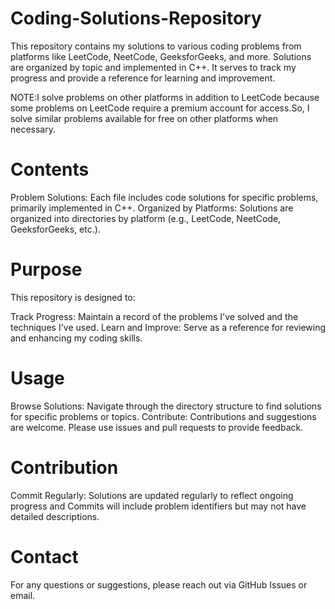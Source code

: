 # Coding-Solutions-Repository
This repository contains my solutions to various coding problems from platforms like LeetCode, NeetCode, GeeksforGeeks, and more. Solutions are organized by topic and implemented in C++. It serves to track my progress and provide a reference for learning and improvement.

NOTE:I solve problems on other platforms in addition to LeetCode because some problems on LeetCode require a premium account for access.So, I solve similar problems available for free on other platforms when necessary.


# Contents

Problem Solutions: Each file includes code solutions for specific problems, primarily implemented in C++.
Organized by Platforms: Solutions are organized into directories by platform (e.g., LeetCode, NeetCode, GeeksforGeeks, etc.).
# Purpose
This repository is designed to:

Track Progress: Maintain a record of the problems I've solved and the techniques I've used.
Learn and Improve: Serve as a reference for reviewing and enhancing my coding skills.
# Usage

Browse Solutions: Navigate through the directory structure to find solutions for specific problems or topics.
Contribute: Contributions and suggestions are welcome. Please use issues and pull requests to provide feedback.
# Contribution

Commit Regularly: Solutions are updated regularly to reflect ongoing progress
and Commits will include problem identifiers but may not have detailed descriptions.
# Contact
For any questions or suggestions, please reach out via GitHub Issues or email.
